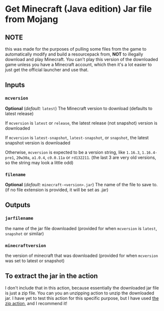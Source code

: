 # Get Minecraft (Java edition) Jar file from Mojang

## NOTE

this was made for the purposes of pulling some files from the game to automatically modify and build a resourcepack from, **NOT** to illegally download and play Minecraft. You can't play this version of the downloaded game unless you have a Minecraft account, which then it's a lot easier to just get the official launcher and use that.

## Inputs

### `mcversion`

**Optional** (*default:* `latest`) The Minecraft version to download (defaults to latest release)

If `mcversion` is `latest` or `release`, the latest release (not snapshot) version is downloaded

If `mcversion` is `latest-snapshot`, `latest-snapshot`, or `snapshot`, the latest snapshot version is downloaded

Otherwise, `mcversion` is expected to be a version string, like `1.16.3`, `1.16.4-pre1`, `20w30a`, `a1.0.4`, `c0.0.11a` or `rd132211`. (the last 3 are very old versions, so the string may look a little odd)

### `filename`

**Optional** (*default:* `minecraft-<version>.jar`) The name of the file to save to. (if no file extension is provided, it will be set as .jar)

## Outputs

### `jarfilename`

the name of the jar file downloaded (provided for when `mcversion` is `latest`, `snapshot` or similar)

### `minecraftversion`

the version of minecraft that was downloaded (provided for when `mcversion` was set to latest or snapshot)

## To extract the jar in the action

I don't include that in this action, because essentially the downloaded jar file is just a zip file. You can you an unzipping action to unzip the downloaded jar. I have yet to test this action for this specific purpose, but I have used [the zip action](https://github.com/marketplace/actions/create-zip-file), and I recommend it!
